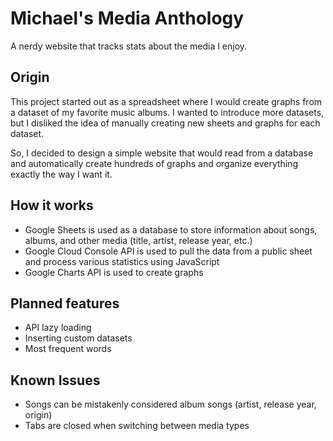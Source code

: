 # Michael's Media Anthology
A nerdy website that tracks stats about the media I enjoy.

## Origin
This project started out as a spreadsheet where I would create graphs from a dataset of my favorite music albums. I wanted to introduce more datasets, but I disliked the idea of manually creating new sheets and graphs for each dataset.

So, I decided to design a simple website that would read from a database and automatically create hundreds of graphs and organize everything exactly the way I want it.

## How it works
- Google Sheets is used as a database to store information about songs, albums, and other media (title, artist, release year, etc.)
- Google Cloud Console API is used to pull the data from a public sheet and process various statistics using JavaScript
- Google Charts API is used to create graphs

<!-- ## Supported features
- For each dataset:
    - View album stats
        - **Art**
            - All album art
        - **Era**
            - Year distribution
            - Decade distribution
        - **Stats**
            - Number of albums
            - Number of songs
            - Top nationalities
        - **Artists**
            - Top artists
        - **List**
            - View albums and sort with 1/2/3/4 etc.
    - View song stats -->

## Planned features
- API lazy loading
- Inserting custom datasets
- Most frequent words

## Known Issues
- Songs can be mistakenly considered album songs (artist, release year, origin)
- Tabs are closed when switching between media types